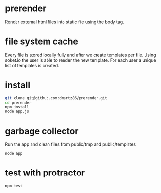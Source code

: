 # prerender
Render external html files into static file using the body tag.

# file system cache
Every file is stored locally fully and after we create templates per file. Using soket.io the user is able to render the new template. For each user a unique list of templates is created.

# install
````sh
git clone git@github.com:dmartz86/prerender.git
cd prerender
npm install
node app.js
````

# garbage collector
Run the app and clean files from public/tmp and public/templates
````sh
node app
````

# test with protractor

````sh
npm test
````

